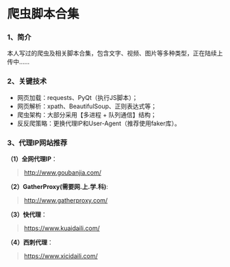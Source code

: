 # 爬虫脚本合集

### 1、简介
本人写过的爬虫及相关脚本合集，包含文字、视频、图片等多种类型，正在陆续上传中……

### 2、关键技术
- 网页加载：requests、PyQt（执行JS脚本）；
- 网页解析：xpath、BeautifulSoup、正则表达式等；
- 爬虫架构：大部分采用【多进程 + 队列通信】结构；
- 反反爬策略：更换代理IP和User-Agent（推荐使用faker库）。

### 3、代理IP网站推荐
**（1）全网代理IP**：
> http://www.goubanjia.com/

**（2）GatherProxy(需要网.上.学.科)**:
> http://www.gatherproxy.com/

**（3）快代理**：
> https://www.kuaidaili.com/

**（4）西刺代理**：
> https://www.xicidaili.com/
